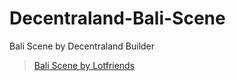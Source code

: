 # Decentraland-Bali-Scene
Bali Scene by Decentraland Builder
>[Bali Scene by Lotfriends](https://share.decentraland.org/b/scene/b0785dea-a07f-43a6-8232-076cc072696c)

